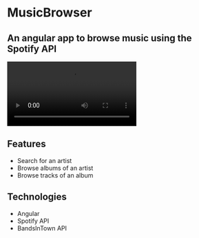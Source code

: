 # MusicBrowser

## An angular app to browse music using the Spotify API

<video src="https://user-images.githubusercontent.com/90425800/229201786-f2f8f5bd-e640-41ea-bfa3-26862c2cd3d8.mp4" controls preload></video>


## Features

- Search for an artist
- Browse albums of an artist
- Browse tracks of an album

## Technologies

- Angular
- Spotify API
- BandsInTown API